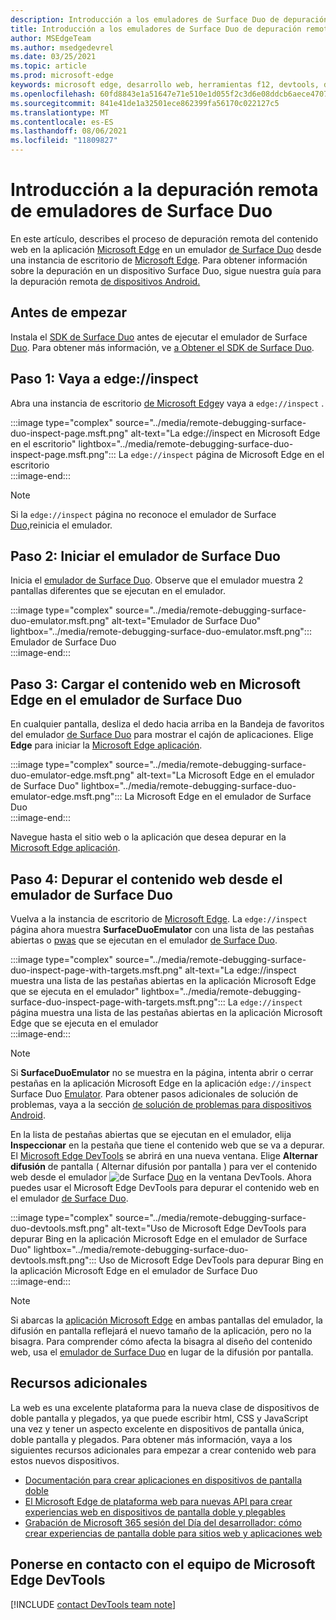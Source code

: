 ```yaml
---
description: Introducción a los emuladores de Surface Duo de depuración remota.
title: Introducción a los emuladores de Surface Duo de depuración remota
author: MSEdgeTeam
ms.author: msedgedevrel
ms.date: 03/25/2021
ms.topic: article
ms.prod: microsoft-edge
keywords: microsoft edge, desarrollo web, herramientas f12, devtools, depuración remota, android, surface duo
ms.openlocfilehash: 60fd8843e1a51647e71e510e1d055f2c3d6e08ddcb6aece470738d922986d26b
ms.sourcegitcommit: 841e41de1a32501ece862399fa56170c022127c5
ms.translationtype: MT
ms.contentlocale: es-ES
ms.lasthandoff: 08/06/2021
ms.locfileid: "11809827"
---
```

# <a name="get-started-with-remote-debugging-surface-duo-emulators"></a>Introducción a la depuración remota de emuladores de Surface Duo  

En este artículo, describes el proceso de depuración remota del contenido web en la aplicación [Microsoft Edge][GooglePlayStoreAppsComMicrosoftEmmx] en un emulador [de Surface Duo][MicrosoftSurfaceDevicesSurfaceDuo] desde una instancia de escritorio de [Microsoft Edge][MicrosoftEdge].  Para obtener información sobre la depuración en un dispositivo Surface Duo, sigue nuestra guía para la depuración remota [de dispositivos Android.][DevtoolsRemoteDebuggingMain]  

## <a name="before-you-begin"></a>Antes de empezar

Instala el [SDK de Surface Duo][MicrosoftDownload100847] antes de ejecutar el emulador de Surface [Duo][DualScreenAndroidUseEmulator].  Para obtener más información, ve [a Obtener el SDK de Surface Duo][DualScreenAndroidGetDuoSdk].  

## <a name="step-1-navigate-to-edgeinspect"></a>Paso 1: Vaya a edge://inspect  

Abra una instancia de escritorio [de Microsoft Edge][MicrosoftEdge]y vaya a `edge://inspect` .  

:::image type="complex" source="../media/remote-debugging-surface-duo-inspect-page.msft.png" alt-text="La edge://inspect en Microsoft Edge en el escritorio" lightbox="../media/remote-debugging-surface-duo-inspect-page.msft.png":::
   La `edge://inspect` página de Microsoft Edge en el escritorio  
:::image-end:::

> [!NOTE]
> Si la `edge://inspect` página no reconoce el emulador de Surface [Duo,][DualScreenAndroidUseEmulator]reinicia el emulador.  

## <a name="step-2-launch-the-surface-duo-emulator"></a>Paso 2: Iniciar el emulador de Surface Duo  

Inicia el [emulador de Surface Duo][DualScreenAndroidUseEmulator].  Observe que el emulador muestra 2 pantallas diferentes que se ejecutan en el emulador.  

:::image type="complex" source="../media/remote-debugging-surface-duo-emulator.msft.png" alt-text="Emulador de Surface Duo" lightbox="../media/remote-debugging-surface-duo-emulator.msft.png":::
   Emulador de Surface Duo  
:::image-end:::  

## <a name="step-3-load-your-web-content-in-microsoft-edge-on-the-surface-duo-emulator"></a>Paso 3: Cargar el contenido web en Microsoft Edge en el emulador de Surface Duo  

En cualquier pantalla, desliza el dedo hacia arriba en la Bandeja de favoritos del emulador [de Surface Duo][DualScreenAndroidUseEmulator] para mostrar el cajón de aplicaciones.  Elige **Edge** para iniciar la [Microsoft Edge aplicación][GooglePlayStoreAppsComMicrosoftEmmx].  

:::image type="complex" source="../media/remote-debugging-surface-duo-emulator-edge.msft.png" alt-text="La Microsoft Edge en el emulador de Surface Duo" lightbox="../media/remote-debugging-surface-duo-emulator-edge.msft.png":::
   La Microsoft Edge en el emulador de Surface Duo  
:::image-end:::  

Navegue hasta el sitio web o la aplicación que desea depurar en la [Microsoft Edge aplicación][GooglePlayStoreAppsComMicrosoftEmmx].  

## <a name="step-4-debug-your-web-content-from-the-surface-duo-emulator"></a>Paso 4: Depurar el contenido web desde el emulador de Surface Duo  

Vuelva a la instancia de escritorio de [Microsoft Edge][MicrosoftEdge].  La `edge://inspect` página ahora muestra **SurfaceDuoEmulator** con una lista de las pestañas abiertas o [pwas][ProgressiveWebAppsIndex] que se ejecutan en el emulador [de Surface Duo][DualScreenAndroidUseEmulator].  

:::image type="complex" source="../media/remote-debugging-surface-duo-inspect-page-with-targets.msft.png" alt-text="La edge://inspect muestra una lista de las pestañas abiertas en la aplicación Microsoft Edge que se ejecuta en el emulador" lightbox="../media/remote-debugging-surface-duo-inspect-page-with-targets.msft.png":::
   La `edge://inspect` página muestra una lista de las pestañas abiertas en la aplicación Microsoft Edge que se ejecuta en el emulador  
:::image-end:::  

> [!NOTE]
> Si **SurfaceDuoEmulator** no se muestra en la página, intenta abrir o cerrar pestañas en la aplicación Microsoft Edge en la aplicación `edge://inspect` Surface Duo [][GooglePlayStoreAppsComMicrosoftEmmx] [Emulator][DualScreenAndroidUseEmulator].  Para obtener pasos adicionales de solución de problemas, vaya a la sección [de solución de problemas para dispositivos Android][DevtoolsRemoteDebuggingIndexTroubleshootingDevtoolsIsNotDetectingAndroidDevice].  

En la lista de pestañas abiertas que se ejecutan en el emulador, elija **Inspeccionar** en la pestaña que tiene el contenido web que se va a depurar.  El [Microsoft Edge DevTools][DevtoolsIndex] se abrirá en una nueva ventana.  Elige **Alternar difusión** de pantalla \( Alternar difusión por pantalla \) para ver el contenido web desde el emulador ![ de Surface ](../media/toggle-screencast-icon.msft.png) [Duo][DualScreenAndroidUseEmulator] en la ventana DevTools.  Ahora puedes usar el Microsoft Edge DevTools para depurar el contenido web en el emulador [de Surface Duo][DualScreenAndroidUseEmulator].  

:::image type="complex" source="../media/remote-debugging-surface-duo-devtools.msft.png" alt-text="Uso de Microsoft Edge DevTools para depurar Bing en la aplicación Microsoft Edge en el emulador de Surface Duo" lightbox="../media/remote-debugging-surface-duo-devtools.msft.png":::
   Uso de Microsoft Edge DevTools para depurar Bing en la aplicación Microsoft Edge en el emulador de Surface Duo  
:::image-end:::  

> [!NOTE]
> Si abarcas la [aplicación Microsoft Edge][GooglePlayStoreAppsComMicrosoftEmmx] en ambas pantallas del emulador, la difusión en pantalla reflejará el nuevo tamaño de la aplicación, pero no la bisagra.  Para comprender cómo afecta la bisagra al diseño del contenido web, usa el [emulador de Surface Duo][DualScreenAndroidUseEmulator] en lugar de la difusión por pantalla.  

## <a name="additional-resources"></a>Recursos adicionales  

La web es una excelente plataforma para la nueva clase de dispositivos de doble pantalla y plegados, ya que puede escribir html, CSS y JavaScript una vez y tener un aspecto excelente en dispositivos de pantalla única, doble pantalla y plegados.  Para obtener más información, vaya a los siguientes recursos adicionales para empezar a crear contenido web para estos nuevos dispositivos.  

*   [Documentación para crear aplicaciones en dispositivos de pantalla doble][DualScreenIndex]  
*   [El Microsoft Edge de plataforma web para nuevas API para crear experiencias web en dispositivos de pantalla doble y plegables][GithubMicrosoftedgeMsedgeexplainersFoldablesExplainer]  
*   [Grabación de Microsoft 365 sesión del Día del desarrollador: cómo crear experiencias de pantalla doble para sitios web y aplicaciones web][YoutubeDxrzwsqxpvc]  

## <a name="getting-in-touch-with-the-microsoft-edge-devtools-team"></a>Ponerse en contacto con el equipo de Microsoft Edge DevTools  

[!INCLUDE [contact DevTools team note](../includes/contact-devtools-team-note.md)]  

<!-- links -->  

[DevtoolsIndex]: ../index.md "Microsoft Edge (Chromium) Developer Tools | Microsoft Docs"  
[ProgressiveWebAppsIndex]: ../../progressive-web-apps-chromium/index.md "Aplicaciones web progresivas en Windows | Microsoft Docs"  
[DevtoolsRemoteDebuggingMain]: ./index.md "Introducción a la depuración remota de dispositivos Android | Microsoft Docs"  
[DevtoolsRemoteDebuggingIndexTroubleshootingDevtoolsIsNotDetectingAndroidDevice]: ./index.md#troubleshooting-devtools-is-not-detecting-the-android-device "Solución de problemas: DevTools no detecta el dispositivo Android: introducción a la depuración remota de dispositivos Android | Microsoft Docs"  

[DualScreenIndex]: /dual-screen/index "Crear aplicaciones para dispositivos de pantalla doble | Microsoft Docs"  
[DualScreenAndroidUseEmulator]: /dual-screen/android/use-emulator "Usa el emulador de Surface DUo | Microsoft Docs"  
[DualScreenAndroidGetDuoSdk]: /dual-screen/android/get-duo-sdk "Obtener el SDK de Surface Duo | Microsoft Docs"  

[MicrosoftEdge]: https://www.microsoft.com/edge "Presentación de la nueva Microsoft Edge"  
[MicrosoftSurfaceDevicesSurfaceDuo]: https://www.microsoft.com/surface/devices/surface-duo "El nuevo surface duo | Microsoft Surface"  
[MicrosoftDownload100847]: https://www.microsoft.com/download/details.aspx?id=100847 "Descargar Surface Duo SDK Preview Release | Centro de descarga de Microsoft"  

[GooglePlayStoreAppsComMicrosoftEmmx]: https://play.google.com/store/apps/details?id=com.microsoft.emmx "Microsoft Edge: Explorador web | GooglePlay"  

[GithubMicrosoftedgeMsedgeexplainersFoldablesExplainer]: https://github.com/MicrosoftEdge/MSEdgeExplainers/blob/master/Foldables/explainer.md "Primitivos de plataforma web para experiencias ilustradas en dispositivos plegables: MicrosoftEdge/MSEdgeExplainers | GitHub"  

[YoutubeDxrzwsqxpvc]: https://youtu.be/DXrZWsqXPVc "Cómo crear experiencias de pantalla doble para el sitio web y las aplicaciones web | YouTube"  
